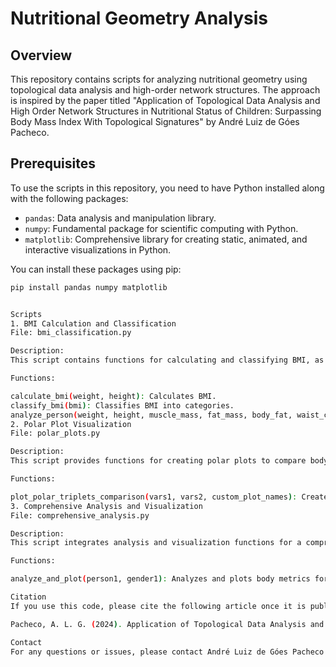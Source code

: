 # Nutritional Geometry Analysis

## Overview

This repository contains scripts for analyzing nutritional geometry using topological data analysis and high-order network structures. The approach is inspired by the paper titled "Application of Topological Data Analysis and High Order Network Structures in Nutritional Status of Children: Surpassing Body Mass Index With Topological Signatures" by André Luiz de Góes Pacheco.

## Prerequisites

To use the scripts in this repository, you need to have Python installed along with the following packages:

- `pandas`: Data analysis and manipulation library.
- `numpy`: Fundamental package for scientific computing with Python.
- `matplotlib`: Comprehensive library for creating static, animated, and interactive visualizations in Python.

You can install these packages using pip:

```bash
pip install pandas numpy matplotlib


Scripts
1. BMI Calculation and Classification
File: bmi_classification.py

Description:
This script contains functions for calculating and classifying BMI, as well as analyzing body composition based on body fat percentage and gender.

Functions:

calculate_bmi(weight, height): Calculates BMI.
classify_bmi(bmi): Classifies BMI into categories.
analyze_person(weight, height, muscle_mass, fat_mass, body_fat, waist_circumference, gender): Analyzes and classifies a person based on various metrics.
2. Polar Plot Visualization
File: polar_plots.py

Description:
This script provides functions for creating polar plots to compare body metrics between individuals.

Functions:

plot_polar_triplets_comparison(vars1, vars2, custom_plot_names): Creates polar plots for comparing two sets of body metrics.
3. Comprehensive Analysis and Visualization
File: comprehensive_analysis.py

Description:
This script integrates analysis and visualization functions for a comprehensive evaluation of body metrics.

Functions:

analyze_and_plot(person1, gender1): Analyzes and plots body metrics for comparison between two individuals.

Citation
If you use this code, please cite the following article once it is published:

Pacheco, A. L. G. (2024). Application of Topological Data Analysis and High Order Network Structures in Nutritional Status of Children: Surpassing Body Mass Index With Topological Signatures.

Contact
For any questions or issues, please contact André Luiz de Góes Pacheco at algp@cin.ufpe.br .
